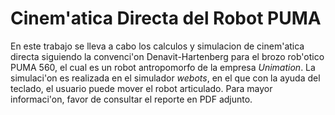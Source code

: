 # Cinem'atica Directa del Robot PUMA

En este trabajo se lleva a cabo los calculos y simulacion de cinem'atica directa siguiendo la convenci'on Denavit-Hartenberg para el brozo rob'otico PUMA 560, el cual es un robot antropomorfo de la empresa *Unimation*. La simulaci'on es realizada en el simulador *webots*, en el que con la ayuda del teclado, el usuario puede mover el robot articulado. Para mayor informaci'on, favor de consultar el reporte en PDF adjunto.
